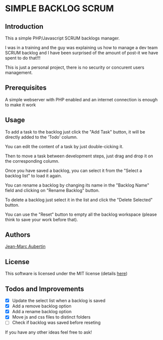 # SIMPLE BACKLOG SCRUM

## Introduction

This a simple PHP/Javascript SCRUM backlogs manager.

I was in a training and the guy was explaining us how to manage a dev team SCRUM backlog and I have been surprised of the amount of post-it we have spent to do that!!!

This is just a personal project, there is no security or concurent users management.

## Prerequisites

A simple webserver with PHP enabled and an internet connection is enough to make it work

## Usage
To add a task to the backlog just click the "Add Task" button, it will be directly added to the 'Todo' column.

You can edit the content of a task by just double-cicking it.

Then to move a task between development steps, just drag and drop it on the corresponding column.

Once you have saved a backlog, you can select it from the "Select a backlog list" to load it again.

You can rename a backlog by changing its name in the "Backlog Name" field and clicking on "Rename Backlog" button.

To delete a backlog just select it in the list and click the "Delete Selected" button.

You can use the "Reset" button to empty all the backlog workspace (please think to save your work before that).

## Authors

[Jean-Marc Aubertin](https://github.com/jmwfr)

## License

This software is licensed under the MIT license (details [here](LICENSE.md))

## Todos and Improvements

* [x] Update the select list when a backlog is saved
* [x] Add a remove backlog option
* [x] Add a rename backlog option
* [x] Move js and css files to distinct folders
* [ ] Check if backlog was saved before reseting

If you have any other ideas feel free to ask!   